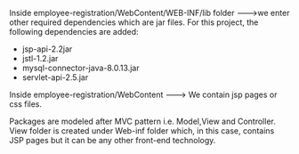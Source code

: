 Inside employee-registration/WebContent/WEB-INF/lib folder --->we enter other required dependencies which are jar files.
For this project, the following dependencies are added:

- jsp-api-2.2jar
- jstl-1.2.jar
- mysql-connector-java-8.0.13.jar
- servlet-api-2.5.jar

Inside employee-registration/WebContent ---> We contain jsp pages or css files.

Packages are modeled after MVC pattern i.e. Model,View and Controller. View folder is created under Web-inf folder which, in this case, contains JSP pages but it can be any other front-end technology.


 
